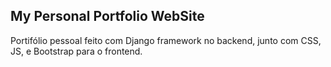 ## My Personal Portfolio WebSite


Portifólio pessoal feito com Django framework no backend, junto com CSS, JS, e Bootstrap para o frontend. 